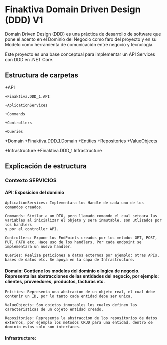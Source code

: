 # Finaktiva Domain Driven Design (DDD) V1

Domain Driven Design (DDD) es una práctica de desarrollo de software que pone el acento en el Dominio del Negocio como faro del proyecto 
y en su Modelo como herramienta de comunicación entre negocio y tecnología.

Este proyecto es una base conceptual para implementar un API Services con DDD en .NET Core.


## Estructura de carpetas

+API

	+Finaktiva.DDD_1.API

	+AplicationServices

	+Commands

	+Controllers

	+Queries

+Domain
+Finaktiva.DDD_1.Domain
+Entities
+Repositories
+ValueObjects
	
+Infrastructure
+Finaktiva.DDD_1.Infrastructure
	
	
## Explicación de estructura

### Contexto SERVICIOS

#### API: Exposicion del dominio

	AplicationServices: Implementara los Handle de cada uno de los comandos creados.
	
	Commands: Similar a un DTO, pero llamado comando el cual seteara las variables al inicializar el objeto y sera inmutable, son utlizados por los handlers
	y por el controller API.
	
	Controllers: Expone los EndPoints creados por los metodos GET, POST, PUT, PATH etc. Hace uso de los handlers. Por cada endpoint se implementara un nuevo handler.
	
	Queries: Realiza peticiones a datos externos por ejemplo: otras APIs, bases de datos etc. Se apoya en la capa de Infrastructure.
	
#### Domain: Contiene los modelos del dominio o logica de negocio. Representa las abstracciones de las entidades del negocio, por ejemplo: clientes, proveedores, productos, facturas etc.

	Entities: Representa una abstracion de un objeto real, el cual debe contenir un ID, por lo tanto cada entidad debe ser unica.
	
	ValueObjects: Son objetos inmutables los cuales definen las caracteristicas de un objeto entidad creado.
	
	Repositories: Representa la abstraccion de los repositorios de datos externos, por ejemplo los metodos CRUD para una entidad, dentro de dominio estos solo son interfaces.
	
#### Infrastructure: 
	
	
	